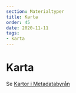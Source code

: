 ```yaml
---
section: Materialtyper
title: Karta
order: 45
date: 2020-11-11
tags:
- karta
--- 
```


# Karta

Se [Kartor i Metadatabyrån](https://metadatabyran.kb.se/beskrivning/materialtyper/kartor)
